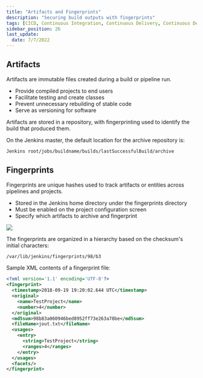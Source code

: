 ```yaml
---
title: "Artifacts and Fingerprints"
description: "Securing build outputs with fingerprints"
tags: [CICD, Continuous Integration, Continuous Delivery, Continuous Deployment, Jenkins]
sidebar_position: 26
last_update:
  date: 7/7/2022
---
```



## Artifacts

Artifacts are immutable files created during a build or pipeline run.

- Provide compiled projects to end users  
- Facilitate testing and create classes  
- Prevent unnecessary rebuilding of stable code  
- Serve as versioning for software  

Artifacts are stored in a repository, with fingerprinting used to identify the build that produced them.  

On the Jenkins master, the default location for the archive repository is:  

```bash
Jenkins root/jobs/buildname/builds/lastSuccessfulBuild/archive
```  

## Fingerprints

Fingerprints are unique hashes used to track artifacts or entities across pipelines and projects.

- Stored in the Jenkins home directory under the fingerprints directory  
- Must be enabled on the project configuration screen  
- Specify which artifacts to archive and fingerprint  

![](/img/docs/1026-jenkins-fingerprints.png)

The fingerprints are organized in a hierarchy based on the checksum's initial characters:  

```bash
/var/lib/jenkins/fingerprints/98/b3
  ```  

Sample XML contents of a fingerprint file:  

```xml
<?xml version='1.1' encoding='UTF-8'?>
<fingerprint>
  <timestamp>2018-09-19 19:20:02.644 UTC</timestamp>
  <original>
    <name>TestProject</name>
    <number>4</number>
  </original>
  <md5sum>98b83a060946bed8952ff73e263a78be</md5sum>
  <fileName>jout.txt</fileName>
  <usages>
    <entry>
      <string>TestProject</string>
      <ranges>4</ranges>
    </entry>
  </usages>
  <facets/>
</fingerprint>
```